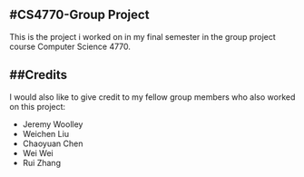 #CS4770-Group Project
------
This is the project i worked on in my final semester in the group project course Computer Science 4770.

##Credits
------
I would also like to give credit to my fellow group members who also worked on this project:
- Jeremy Woolley
- Weichen Liu
- Chaoyuan Chen
- Wei Wei
- Rui Zhang
